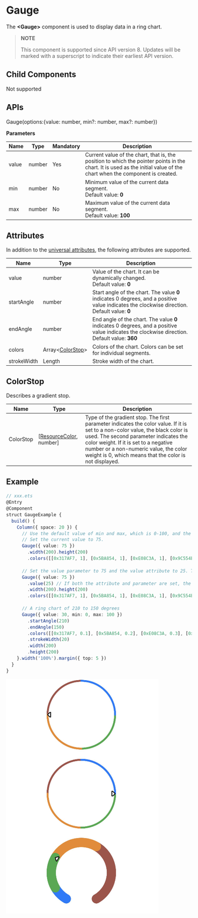 # Gauge

The **\<Gauge>** component is used to display data in a ring chart.


>  **NOTE**
>
>  This component is supported since API version 8. Updates will be marked with a superscript to indicate their earliest API version.


## Child Components

Not supported


## APIs

Gauge(options:{value: number, min?: number, max?: number})

**Parameters**

| Name| Type| Mandatory| Description|
| -------- | -------- | -------- | -------- |
| value | number | Yes| Current value of the chart, that is, the position to which the pointer points in the chart. It is used as the initial value of the chart when the component is created.|
| min | number | No| Minimum value of the current data segment.<br>Default value: **0**|
| max | number | No| Maximum value of the current data segment.<br>Default value: **100**|

## Attributes

In addition to the [universal attributes](ts-universal-attributes-size.md), the following attributes are supported.

| Name| Type| Description|
| -------- | -------- | -------- |
| value | number | Value of the chart. It can be dynamically changed.<br>Default value: **0**|
| startAngle | number | Start angle of the chart. The value **0** indicates 0 degrees, and a positive value indicates the clockwise direction.<br>Default value: **0**|
| endAngle | number | End angle of the chart. The value **0** indicates 0 degrees, and a positive value indicates the clockwise direction.<br>Default value: **360**|
| colors | Array&lt;[ColorStop](#colorstop)&gt; | Colors of the chart. Colors can be set for individual segments.|
| strokeWidth | Length | Stroke width of the chart.|

## ColorStop

Describes a gradient stop.

| Name     | Type            | Description                                                        |
| --------- | -------------------- | ------------------------------------------------------------ |
| ColorStop | [[ResourceColor](ts-types.md#resourcecolor), number] | Type of the gradient stop. The first parameter indicates the color value. If it is set to a non-color value, the black color is used. The second parameter indicates the color weight. If it is set to a negative number or a non-numeric value, the color weight is 0, which means that the color is not displayed.|


## Example


```ts
// xxx.ets
@Entry
@Component
struct GaugeExample {
  build() {
    Column({ space: 20 }) {
      // Use the default value of min and max, which is 0-100, and the default values of startAngle and endAngle, which are 0 and 360, respectively.
      // Set the current value to 75.
      Gauge({ value: 75 })
        .width(200).height(200)
        .colors([[0x317AF7, 1], [0x5BA854, 1], [0xE08C3A, 1], [0x9C554B, 1]])
      
      // Set the value parameter to 75 and the value attribute to 25. The attribute setting is used.
      Gauge({ value: 75 })
        .value(25) // If both the attribute and parameter are set, the parameter setting is used.
        .width(200).height(200)
        .colors([[0x317AF7, 1], [0x5BA854, 1], [0xE08C3A, 1], [0x9C554B, 1]])
      
      // A ring chart of 210 to 150 degrees
      Gauge({ value: 30, min: 0, max: 100 })
        .startAngle(210)
        .endAngle(150)
        .colors([[0x317AF7, 0.1], [0x5BA854, 0.2], [0xE08C3A, 0.3], [0x9C554B, 0.4]])
        .strokeWidth(20)
        .width(200)
        .height(200)
    }.width('100%').margin({ top: 5 })
  }
}
```

![gauge](figures/gauge-image.png)

